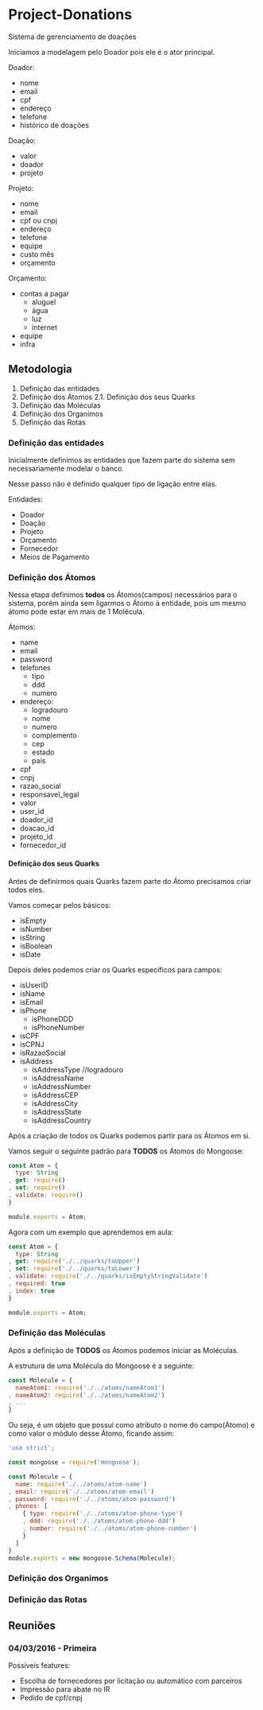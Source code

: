 # Project-Donations

Sistema de gerenciamento de doações

Iniciamos a modelagem pelo Doador pois ele é o ator principal.

Doador:
- nome
- email
- cpf
- endereço
- telefone
- histórico de doações

Doação:
- valor
- doador
- projeto

Projeto:
- nome
- email
- cpf ou cnpj
- endereço
- telefone
- equipe
- custo mês
- orçamento

Orçamento:
- contas a pagar
  + aluguel
  + água
  + luz
  + internet
- equipe
- infra


## Metodologia

1. Definição das entidades
2. Definição dos Átomos
  2.1. Definição dos seus Quarks
3. Definição das Moléculas
4. Definição dos Organimos
5. Definição das Rotas

### Definição das entidades

Inicialmente definimos as entidades que fazem parte do sistema sem necessariamente modelar o banco.

Nesse passo não é definido qualquer tipo de ligação entre elas.

Entidades:

- Doador
- Doação
- Projeto
- Orçamento
- Fornecedor
- Meios de Pagamento

### Definição dos Átomos

Nessa etapa definimos **todos** os Átomos(campos) necessários para o sistema, porém ainda sem ligarmos o Átomo à entidade, pois um mesmo átomo pode estar em mais de 1 Molécula.

Átomos:

- name
- email
- password
- telefones
  - tipo
  - ddd
  - numero
- endereço: 
  - logradouro
  - nome
  - numero
  - complemento
  - cep
  - estado
  - pais
- cpf
- cnpj
- razao_social
- responsavel_legal
- valor
- user_id
- doador_id
- doacao_id
- projeto_id
- fornecedor_id


#### Definição dos seus Quarks

Antes de definirmos quais Quarks fazem parte do Átomo precisamos criar todos eles.

Vamos começar pelos básicos:

- isEmpty
- isNumber
- isString
- isBoolean
- isDate

Depois deles podemos criar os Quarks específicos para campos:

- isUserID
- isName
- isEmail
- isPhone
  + isPhoneDDD
  + isPhoneNumber
- isCPF
- isCPNJ
- isRazaoSocial
- isAddress
  + isAddressType //logradouro
  + isAddressName
  + isAddressNumber
  + isAddressCEP
  + isAddressCity
  + isAddressState
  + isAddressCountry

Após a criação de todos os Quarks podemos partir para os Átomos em si.

Vamos seguir o seguinte padrão para **TODOS** os Átomos do Mongoose:

```js
const Atom = {
  type: String
, get: require()
, set: require()
, validate: require()
}

module.exports = Atom;
```

Agora com um exemplo que aprendemos em aula:

```js
const Atom = {
  type: String
, get: require('./../quarks/toUpper')
, set: require('./../quarks/toLower')
, validate: require('./../quarks/isEmptyStringValidate')
, required: true
, index: true
}

module.exports = Atom;
```

### Definição das Moléculas

Após a definição de **TODOS** os Átomos podemos iniciar as Moléculas.

A estrutura de uma Molécula do Mongoose é a seguinte:

```js
const Molecule = {
  nameAtom1: require('./../atoms/nameAtom1')
, nameAtom2: require('./../atoms/nameAtom2')
, ...
}
```

Ou seja, é um objeto que possui como atributo o nome do campo(Átomo) e como valor o módulo desse Átomo, ficando assim:

```js
'use strict';

const mongoose = require('mongoose');

const Molecule = {
  name: require('./../atoms/atom-name')
, email: require('./../atoms/atom-email')
, password: require('./../atoms/atom-password')
, phones: [
    { type: require('./../atoms/atom-phone-type')
    , ddd: require('./../atoms/atom-phone-ddd')
    , number: require('./../atoms/atom-phone-number')
    }
  ]
}
module.exports = new mongoose.Schema(Molecule);
```

### Definição dos Organimos

### Definição das Rotas

## Reuniões

### 04/03/2016 - Primeira

Possíveis features:

- Escolha de fornecedores por licitação ou automático com parceiros
- Impressão para abate no IR
- Pedido de cpf/cnpj




